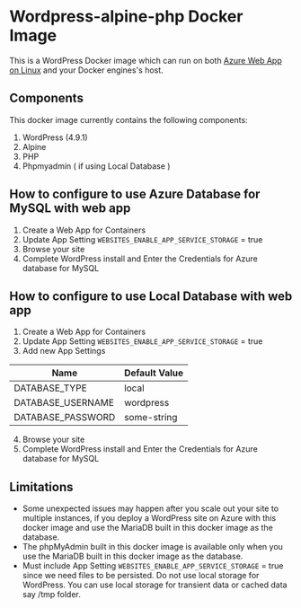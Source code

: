 # Wordpress-alpine-php Docker Image 
This is a WordPress Docker image which can run on both [Azure Web App on Linux](https://docs.microsoft.com/en-us/azure/app-service-web/app-service-linux-intro) and your Docker engines's host.

## Components
This docker image currently contains the following components:

1. WordPress (4.9.1)   
2. Alpine
3. PHP 
4. Phpmyadmin ( if using Local Database )

## How to configure to use Azure Database for MySQL with web app 
1. Create a Web App for Containers 
2. Update App Setting ```WEBSITES_ENABLE_APP_SERVICE_STORAGE``` = true 
3. Browse your site 
4. Complete WordPress install and Enter the Credentials for Azure database for MySQL 


## How to configure to use Local Database with web app 
1. Create a Web App for Containers 
2. Update App Setting ```WEBSITES_ENABLE_APP_SERVICE_STORAGE``` = true 
3. Add new App Settings 

Name | Default Value
---- | -------------
DATABASE_TYPE | local
DATABASE_USERNAME | wordpress
DATABASE_PASSWORD | some-string

4. Browse your site 
5. Complete WordPress install and Enter the Credentials for Azure database for MySQL 


## Limitations
- Some unexpected issues may happen after you scale out your site to multiple instances, if you deploy a WordPress site on Azure with this docker image and use the MariaDB built in this docker image as the database.
- The phpMyAdmin built in this docker image is available only when you use the MariaDB built in this docker image as the database.
- Must include  App Setting ```WEBSITES_ENABLE_APP_SERVICE_STORAGE``` = true  since we need files to be persisted. Do not use local storage for WordPress. You can use local storage for transient data or cached data say /tmp folder.
